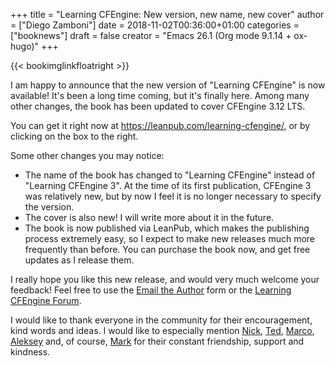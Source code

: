 +++
title = "Learning CFEngine: New version, new name, new cover"
author = ["Diego Zamboni"]
date = 2018-11-02T00:36:00+01:00
categories = ["booknews"]
draft = false
creator = "Emacs 26.1 (Org mode 9.1.14 + ox-hugo)"
+++

{{< bookimglinkfloatright >}}

I am happy to announce that the new version of "Learning CFEngine" is now available! It's been a long time coming, but it's finally here. Among many other changes, the book has been updated to cover CFEngine 3.12 LTS.

You can get it right now at <https://leanpub.com/learning-cfengine/>, or by clicking on the box to the right.

Some other changes you may notice:

-   The name of the book has changed to "Learning CFEngine" instead of "Learning CFEngine 3". At the time of its first publication, CFEngine 3 was relatively new, but by now I feel it is no longer necessary to specify the version.
-   The cover is also new! I will write more about it in the future.
-   The book is now published via LeanPub, which makes the publishing process extremely easy, so I expect to make new releases much more frequently than before. You can purchase the book now, and get free updates as I release them.

I really hope you like this new release, and would very much welcome your feedback! Feel free to use the [Email the Author](https://leanpub.com/learning-cfengine/email%5Fauthor/new) form or the [Learning CFEngine Forum](https://community.leanpub.com/c/learning-cfengi).

I would like to thank everyone in the community for their encouragement, kind words and ideas. I would like to especially mention [Nick](https://cmdln.org/), [Ted](https://github.com/tzz), [Marco](https://syslog.me/2012/06/17/why-i-gave-up-puppet-and-chose-cfengine-3/), [Aleksey](https://twitter.com/atsaloli) and, of course, [Mark](http://markburgess.org/) for their constant friendship, support and kindness.

